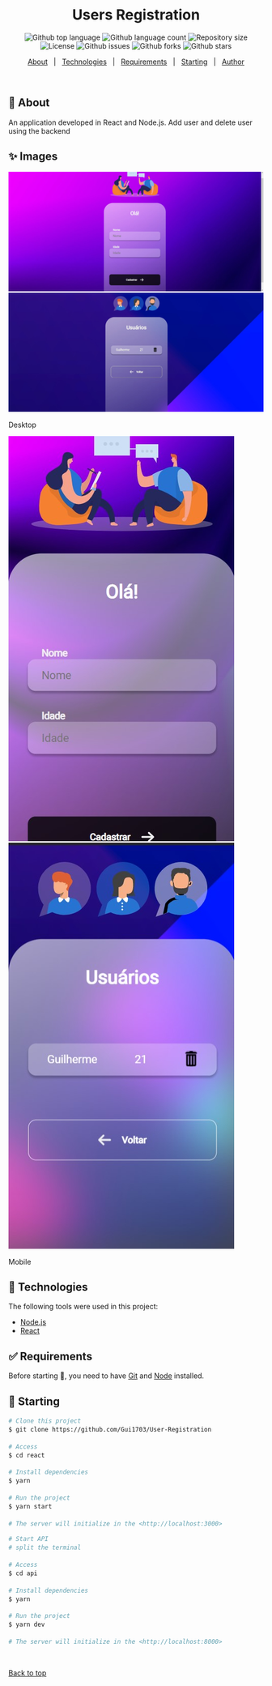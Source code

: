 <h1 align="center">Users Registration</h1>

<p align="center">
  <img alt="Github top language" src="https://img.shields.io/github/languages/top/Gui1703/User-Registration?color=56BEB8">

  <img alt="Github language count" src="https://img.shields.io/github/languages/count/Gui1703/User-Registration?color=56BEB8">

  <img alt="Repository size" src="https://img.shields.io/github/repo-size/Gui1703/User-Registration?color=56BEB8">

  <img alt="License" src="https://img.shields.io/github/license/Gui1703/User-Registration?color=56BEB8">

   <img alt="Github issues" src="https://img.shields.io/github/issues/Gui1703/User-Registration?color=56BEB8" /> 

  <img alt="Github forks" src="https://img.shields.io/github/forks/Gui1703/User-Registration?color=56BEB8" /> 

  <img alt="Github stars" src="https://img.shields.io/github/stars/Gui1703/User-Registration?color=56BEB8" /> 

</p>

<!-- Status -->

<!-- <h4 align="center"> 
	🚧  Projeto Em React 🚀 Under construction...  🚧
</h4> 

<hr> -->

<p align="center">
  <a href="#dart-about">About</a> &#xa0; | &#xa0; 
  <a href="#rocket-technologies">Technologies</a> &#xa0; | &#xa0;
  <a href="#white_check_mark-requirements">Requirements</a> &#xa0; | &#xa0;
  <a href="#checkered_flag-starting">Starting</a> &#xa0; | &#xa0;
  <a href="https://github.com/Gui1703" target="_blank">Author</a>
</p>

<br>

## :dart: About ##

An application developed in React and Node.js. Add user and delete user using the backend
## :sparkles: Images ##

<img src="./prints/print-3.jpg" alt="Print Desktop"><br>
<img src="./prints/print-4.jpg" alt="Print Desktop">

 Desktop
<br>

<img src="./prints/print-1.jpg" alt="Print Mobile" widht="300px"><br>
<img src="./prints/print-2.jpg" alt="Print Mobile" widht="300px">

Mobile
## :rocket: Technologies ##

The following tools were used in this project:

- [Node.js](https://nodejs.org/en/)
- [React](https://pt-br.reactjs.org/)

## :white_check_mark: Requirements ##

Before starting :checkered_flag:, you need to have [Git](https://git-scm.com) and [Node](https://nodejs.org/en/) installed.

## :checkered_flag: Starting ##

```bash
# Clone this project
$ git clone https://github.com/Gui1703/User-Registration

# Access
$ cd react

# Install dependencies
$ yarn

# Run the project
$ yarn start

# The server will initialize in the <http://localhost:3000>
```
```bash
# Start API
# split the terminal

# Access
$ cd api

# Install dependencies
$ yarn

# Run the project
$ yarn dev

# The server will initialize in the <http://localhost:8000>
```



&#xa0;

<a href="#top">Back to top</a>
